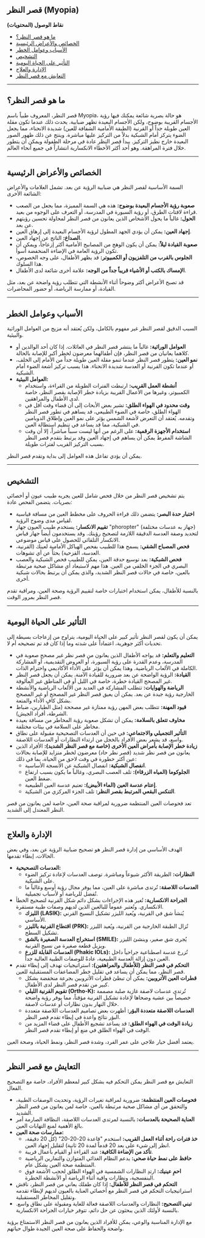 ## قصر النظر (Myopia)

**نقاط الوصول (المحتويات)**

* [ما هو قصر النظر؟](#ما-هو-قصر-النظر؟)
* [الخصائص والأعراض الرئيسية](#الخصائص-والأعراض-الرئيسية)
* [الأسباب وعوامل الخطر](#الأسباب-وعوامل-الخطر)
* [التشخيص](#التشخيص)
* [التأثير على الحياة اليومية](#التأثير-على-الحياة-اليومية)
* [الإدارة والعلاج](#الإدارة-والعلاج)
* [التعايش مع قصر النظر](#التعايش-مع-قصر-النظر)

---

## ما هو قصر النظر؟

قصر النظر، المعروف طبياً باسم Myopia، هو حالة بصرية شائعة يمكنك فيها رؤية الأجسام القريبة بوضوح، ولكن الأجسام البعيدة تظهر ضبابية. يحدث ذلك عندما تكون مقلة العين طويلة جداً أو القرنية (الطبقة الأمامية الشفافة للعين) شديدة الانحناء، مما يجعل الضوء يتركز أمام الشبكية بدلاً من التركيز عليها مباشرة. وينتج عن ذلك ظهور الصور البعيدة خارج نطيز التركيز. يبدأ قصر النظر عادة في مرحلة الطفولة ويمكن أن يتطور خلال فترة المراهقة. وهو أحد أكثر الأخطاء الانكسارية انتشاراً في جميع أنحاء العالم.

---

## الخصائص والأعراض الرئيسية

السمة الأساسية لقصر النظر هي ضبابية الرؤية عن بعد. تشمل العلامات والأعراض الشائعة الأخرى:

* **صعوبة رؤية الأجسام البعيدة بوضوح:** هذه هي السمة المميزة، مما يجعل من الصعب قراءة لافتات الطرق، أو رؤية السبورة في المدرسة، أو التعرف على الوجوه من بعيد.
* **الحول:** غالباً ما يحول الأشخاص الذين يعانون من قصر النظر لمحاولة تحسين رؤيتهم عن بعد.
* **إجهاد العين:** يمكن أن يؤدي الجهد المطول لرؤية الأجسام البعيدة إلى إرهاق العين.
* **الصداع:** الناتج عن إجهاد العين.
* **صعوبة القيادة ليلاً:** يمكن أن يكون الوهج من المصابيح الأمامية أكثر إزعاجاً، ويمكن أن تكون الرؤية العامة في الإضاءة المنخفضة أسوأ.
* **الجلوس بالقرب من التلفزيون أو الكمبيوتر:** قد يظهر الأطفال، على وجه الخصوص، هذا السلوك.
* **الإمساك بالكتب أو الأشياء قريباً جداً من الوجه:** علامة أخرى شائعة لدى الأطفال.

قد تصبح الأعراض أكثر وضوحاً أثناء الأنشطة التي تتطلب رؤية واضحة عن بعد، مثل القيادة، أو ممارسة الرياضة، أو حضور المحاضرات.

---

## الأسباب وعوامل الخطر

السبب الدقيق لقصر النظر غير مفهوم بالكامل، ولكن يُعتقد أنه مزيج من العوامل الوراثية والبيئية.

* **العوامل الوراثية:** غالباً ما ينتشر قصر النظر في العائلات. إذا كان أحد الوالدين أو كلاهما يعانيان من قصر النظر، فإن أطفالهما معرضون لخطر أكبر للإصابة بالحالة.
* **نمو العين:** يتطور قصر النظر عندما تنمو مقلة العين طويلة جداً من الأمام إلى الخلف، أو عندما تكون القرنية أو العدسة شديدة الانحناء. هذا يسبب تركيز أشعة الضوء أمام الشبكية.
* **العوامل البيئية:**
    * **أنشطة العمل القريب:** ارتبطت الفترات الطويلة من القراءة، واستخدام الكمبيوتر، وغيرها من الأعمال القريبة بزيادة خطر الإصابة بقصر النظر، خاصة لدى الأطفال والمراهقين.
    * **وقت محدود في الهواء الطلق:** تشير بعض الأبحاث إلى أن قضاء وقت أقل في الهواء الطلق، خاصة في الضوء الطبيعي، قد يساهم في تطور قصر النظر وتقدمه. يُعتقد أن التعرض لأشعة الشمس يؤثر على نمو العين وإطلاق الدوبامين في الشبكية، مما قد يساعد في تنظيم استطالة العين.
    * **استخدام الأجهزة الرقمية:** على الرغم من أنها ليست سبباً مباشراً، إلا أن وقت الشاشة المفرط يمكن أن يساهم في إجهاد العين وقد يرتبط بتقدم قصر النظر بسبب التركيز القريب لفترات طويلة.

يمكن أن يؤدي تفاعل هذه العوامل إلى بداية وتقدم قصر النظر.

---

## التشخيص

يتم تشخيص قصر النظر من خلال فحص شامل للعين يجريه طبيب عيون أو أخصائي بصريات. يتضمن الفحص عادة:

* **اختبار حدة البصر:** يتضمن ذلك قراءة الحروف على مخطط العين من مسافة قياسية لقياس مدى وضوح الرؤية.
* **تقييم الانكسار:** يستخدم طبيب العيون جهاز "phoropter" (جهاز به عدسات مختلفة) لتحديد وصفة العدسة الدقيقة اللازمة لتصحيح رؤيتك. وقد يستخدمون أيضاً جهاز قياس الانكسار التلقائي للحصول على قياس موضوعي.
* **فحص المصباح الشقي:** يسمح هذا للطبيب بفحص الهياكل الأمامية لعينك (القرنية، العدسة، القزحية) بحثاً عن أي تشوهات.
* **فحص الشبكية:** بعد توسيع حدقة العين، يمكن للطبيب فحص الشبكية والعصب البصري في الجزء الخلفي من العين. هذا مهم لاستبعاد أي مشاكل صحية مرتبطة بالعين، خاصة في حالات قصر النظر الشديد، والذي يمكن أن يرتبط بحالات شبكية أخرى.

بالنسبة للأطفال، يمكن استخدام اختبارات خاصة لتقييم الرؤية وصحة العين، ومراقبة تقدم قصر النظر بمرور الوقت.

---

## التأثير على الحياة اليومية

يمكن أن يكون لقصر النظر تأثير كبير على الحياة اليومية، يتراوح من إزعاجات بسيطة إلى تحديات أكثر جوهرية، اعتماداً على شدته وما إذا كان قد تم تصحيحه أم لا.

* **التعليم والتعلم:** قد يواجه الأطفال الذين يعانون من قصر نظر غير مصحح صعوبة في المدرسة، وعدم القدرة على رؤية السبورة، أو العروض التقديمية، أو المشاركة الكاملة في الألعاب الرياضية. وهذا يمكن أن يؤثر على الأداء الأكاديمي واحترام الذات.
* **القيادة:** الرؤية الواضحة عن بعد ضرورية للقيادة الآمنة. يمكن أن يجعل قصر النظر غير المصحح القيادة خطرة، خاصة في الليل أو في المناطق غير المألوفة.
* **الرياضة والهوايات:** تتطلب المشاركة في العديد من الألعاب الرياضية والأنشطة الخارجية رؤية جيدة عن بعد. يمكن أن يعيق قصر النظر غير المصحح أو غير المصحح بشكل كافٍ الأداء والمتعة.
* **قيود المهنة:** تتطلب بعض المهن رؤية ممتازة غير مصححة (مثل الطيارين، ضباط الشرطة، أفراد الجيش).
* **مخاوف تتعلق بالسلامة:** يمكن أن تشكل صعوبة رؤية المخاطر من مسافة بعيدة مخاطر على السلامة في بيئات مختلفة.
* **التأثير التجميلي والاجتماعي:** في حين أن العدسات التصحيحية مقبولة على نطاق واسع، قد يشعر بعض الأفراد بالخجل من ارتداء النظارات أو العدسات اللاصقة.
* **زيادة خطر الإصابة بأمراض العين الأخرى (خاصة مع قصر النظر الشديد):** الأفراد الذين يعانون من قصر نظر شديد (قصر نظر حاد) معرضون لخطر متزايد للإصابة بحالات عين أكثر خطورة في وقت لاحق من الحياة، بما في ذلك:
    * **انفصال الشبكية:** انفصال الشبكية عن الأنسجة الأساسية.
    * **الجلوكوما (المياه الزرقاء):** تلف العصب البصري، وغالباً ما يكون بسبب ارتفاع ضغط العين.
    * **إعتام عدسة العين (الماء الأبيض):** تعتيم عدسة العين الطبيعية.
    * **التنكس البقعي المرتبط بقصر النظر:** تلف الجزء المركزي من الشبكية.

تعد فحوصات العين المنتظمة ضرورية لمراقبة صحة العين، خاصة لمن يعانون من قصر النظر المعتدل إلى الشديد.

---

## الإدارة والعلاج

الهدف الأساسي من إدارة قصر النظر هو تصحيح ضبابية الرؤية عن بعد، وفي بعض الحالات، إبطاء تقدمها.

* **العدسات التصحيحية:**
    * **النظارات:** الطريقة الأكثر شيوعاً ومباشرة. توصف العدسات لإعادة تركيز الضوء على الشبكية.
    * **العدسات اللاصقة:** تُرتدى مباشرة على العين، مما يوفر مجال رؤية أوسع وغالباً ما تُفضل للرياضة أو لأسباب تجميلية.
* **الجراحة الانكسارية:** تُغير هذه الإجراءات بشكل دائم شكل القرنية لتصحيح الخطأ الانكساري. وتُعتبر عموماً للبالغين الذين لديهم وصفات طبية مستقرة.
    * **الليزك (LASIK):** يُنشأ شق في القرنية، ويُعيد الليزر تشكيل النسيج القرني الأساسي.
    * **اقتطاع القرنية بالليزر (PRK):** تُزال الطبقة الخارجية من القرنية، ويُعيد الليزر تشكيل السطح.
    * **استخراج العدسة الصغيرة بالشق (SMILE):** يُجرى شق صغير، وينشئ الليزر ويزيل قطعة صغيرة من نسيج القرنية.
    * **العدسات القابلة للزرع (Phakic IOLs):** تُزرع عدسة اصطناعية جراحياً داخل العين دون إزالة العدسة الطبيعية، عادةً للوصفات الطبية العالية جداً.
* **التحكم في قصر النظر (للأطفال والمراهقين):** استراتيجيات تهدف إلى إبطاء تقدم قصر النظر، مما يمكن أن يساعد في تقليل خطر المضاعفات المستقبلية للعين.
    * **قطرات العين الأتروبين:** يمكن أن تبطئ قطرات الأتروبين بجرعة منخفضة بشكل كبير من تقدم قصر النظر لدى الأطفال.
    * **تقويم القرنية الليلي (Ortho-K):** تُرتدى عدسات لاصقة غازية صلبة مصممة خصيصاً بين عشية وضحاها لإعادة تشكيل القرنية مؤقتاً، مما يوفر رؤية واضحة خلال النهار بدون نظارات أو عدسات لاصقة.
    * **العدسات اللاصقة متعددة البؤر:** أظهرت بعض تصاميم العدسات اللاصقة متعددة البؤر نتائج واعدة في إبطاء تقدم قصر النظر.
    * **زيادة الوقت في الهواء الطلق:** قد يساعد تشجيع الأطفال على قضاء المزيد من الوقت في الهواء الطلق في منع أو إبطاء تقدم قصر النظر.

يعتمد أفضل خيار علاجي على عمر الفرد، وشدة قصر النظر، ونمط الحياة، وصحة العين.

---

## التعايش مع قصر النظر

التعايش مع قصر النظر يمكن التحكم فيه بشكل كبير لمعظم الأفراد، خاصة مع التصحيح الفعال.

* **فحوصات العين المنتظمة:** ضرورية لمراقبة تغيرات الرؤية، وتحديث الوصفات الطبية، والتحقق من أي مشاكل صحية مرتبطة بالعين، خاصة لمن يعانون من قصر النظر الشديد.
* **العناية الصحيحة بالعدسات:** بالنسبة لمرتدي العدسات اللاصقة، النظافة الصارمة أمر بالغ الأهمية لمنع التهابات العين.
* **ممارسات صحة العين:**
    * **خذ فترات راحة أثناء العمل القريب:** استخدم "قاعدة 20-20-20" (كل 20 دقيقة، انظر إلى شيء على بعد 20 قدماً لمدة 20 ثانية) لتقليل إجهاد العين.
    * **تأكد من الإضاءة الكافية:** عند القراءة أو القيام بأعمال قريبة.
    * **حافظ على نمط حياة صحي:** يدعم النظام الغذائي المتوازن والتمارين الرياضية المنتظمة صحة العين بشكل عام.
    * **احمِ عينيك:** ارتدِ النظارات الشمسية في الهواء الطلق لحجب الأشعة فوق البنفسجية، ونظارات واقية أثناء الرياضة أو الأنشطة الخطرة.
* **التحكم في قصر النظر للأطفال:** إذا كان طفلك يعاني من قصر النظر، ناقش استراتيجيات التحكم في قصر النظر مع أخصائي العناية بالعيون لديهم لإبطاء تقدمه وتقليل المخاطر المستقبلية.
* **تبني التصحيح:** النظارات والعدسات اللاصقة فعالة للغاية ومقبولة على نطاق واسع. بالنسبة لأولئك الذين يبحثون عن حل دائم، تتوفر خيارات الجراحة الانكسارية.

مع الإدارة المناسبة والوعي، يمكن للأفراد الذين يعانون من قصر النظر الاستمتاع برؤية واضحة والحفاظ على صحة العين الجيدة طوال حياتهم.
